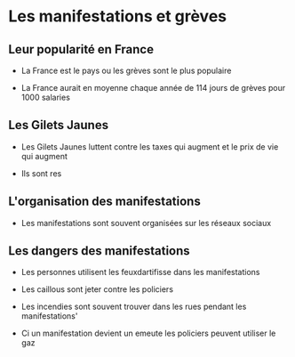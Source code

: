 # Les manifestations et grèves

## Leur popularité en France

- La France est le pays ou les grèves sont le plus populaire

- La France aurait en moyenne chaque année de 114 jours de grèves pour 1000 salaries

## Les Gilets Jaunes

- Les Gilets Jaunes luttent contre les taxes qui augment et le prix de vie qui augment

- Ils sont res

## L'organisation des manifestations

- Les manifestations sont souvent organisées sur les réseaux sociaux

## Les dangers des manifestations

- Les personnes utilisent les feuxdartifisse dans les manifestations

- Les caillous sont jeter contre les policiers

- Les incendies sont souvent trouver dans les rues pendant les manifestations'

- Ci un manifestation devient un emeute les policiers peuvent utiliser le gaz 